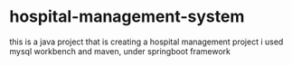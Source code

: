 # hospital-management-system
this is a java project that is creating a hospital management project
i used mysql workbench and maven, under springboot framework
